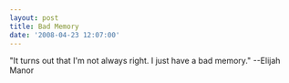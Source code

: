 ```yaml
---
layout: post
title: Bad Memory
date: '2008-04-23 12:07:00'
---
```


<div xmlns="http://www.w3.org/1999/xhtml">"It turns out that I'm not always right. I just have a bad memory." --Elijah Manor<br></div>